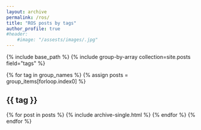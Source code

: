 ```yaml
---
layout: archive
permalink: /ros/
title: "ROS posts by tags"
author_profile: true
#header: 
    #image: "/assests/images/.jpg"
--- 
```




{% include base_path %}
{% include group-by-array collection=site.posts field="tags" %}

{% for tag in group_names %}
  {% assign posts = group_items[forloop.index0] %}
  <h2 id="{{ tag | slugify }}" class="archive__subtitle">{{ tag }}</h2>
  {% for post in posts %}
    {% include archive-single.html %}
  {% endfor %}
{% endfor %}
